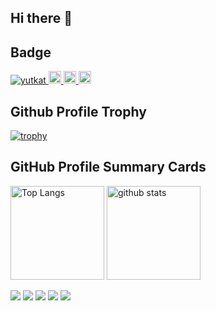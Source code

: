 ## Hi there 👋

## Badge

<p align="left">
  <a href="https://github.com/canopus222/canopus222/">
    <img src="https://komarev.com/ghpvc/?username=canopus222" alt="yutkat" />
  </a>
  <a href="https://github.com/canopus222">
    <img height="20" src="https://img.shields.io/github/followers/canopus222?label=follow&logo=github&style=flat" />
  </a>
  <a href="http://qiita.com/yutkat">
    <img height="20" src="https://qiita-badge.apiapi.app/s/wa-chan222/posts.svg" />
  </a>
  <//qiita.com/yutkat">
    <img height="20" src="https://qiita-badge.apiapi.app/s/wa-chan222/contributions.svg" />
  </a>
</p>


## Github Profile Trophy

[![trophy](https://github-profile-trophy.vercel.app/?username=canopus222&theme=onedark)](https://github.com/ryo-ma/github-profile-trophy)





## GitHub Profile Summary Cards

<p align="left"> 
  <img alt="Top Langs" height="150px" src="https://github-readme-stats.vercel.app/api/top-langs/?username=canopus222&layout=compact&show_icons=true&theme=onedark" />
  <img alt="github stats" height="150px" src="https://github-readme-stats.vercel.app/api?username=canopus222&show_icons=true&theme=radical" />
</p>

![](http://github-profile-summary-cards.vercel.app/api/cards/profile-details?username=canopus222&theme=algolia)
![](http://github-profile-summary-cards.vercel.app/api/cards/repos-per-language?username=canopus222&theme=algolia)
![](http://github-profile-summary-cards.vercel.app/api/cards/most-commit-language?username=canopus222&theme=algolia)
![](http://github-profile-summary-cards.vercel.app/api/cards/productive-time?username=canopus222&theme=algolia&utcOffset=8)
![](http://github-profile-summary-cards.vercel.app/api/cards/stats?username=canopus222&theme=algolia)

<!--
**canopus222/canopus222** is a ✨ _special_ ✨ repository because its `README.md` (this file) appears on your GitHub profile.

Here are some ideas to get you started:

- 🔭 I’m currently working on ...
- 🌱 I’m currently learning ...
- 👯 I’m looking to collaborate on ...
- 🤔 I’m looking for help with ...
- 💬 Ask me about ...
- 📫 How to reach me: ...
- 😄 Pronouns: ...
- ⚡ Fun fact: ...
-->
